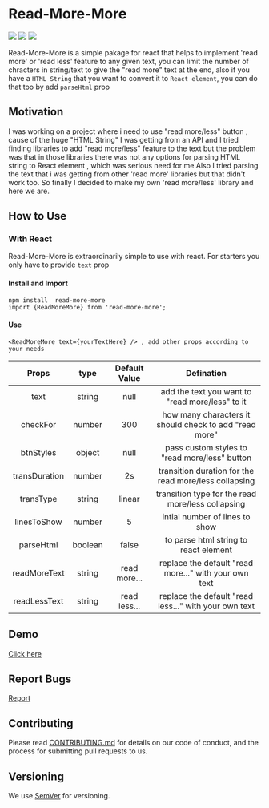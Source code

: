 # Read-More-More

<p><img src="https://img.shields.io/npm/v/read-more-more"/>
<img src="https://img.shields.io/badge/license-AGPL--3.0-green"/>
<img src="https://img.shields.io/bundlephobia/min/read-more-more"/></p>

Read-More-More is a simple pakage for react that helps to implement 'read more' or 'read less' feature to any given text, you can limit the number of chracters in string/text to give the "read more" text at the end, also if you have a `HTML String` that you want to convert it to `React element`, you can do that too by add `parseHtml` prop

## Motivation

I was working on a project where i need to use "read more/less" button , cause of the huge "HTML String" I was getting from an API and I tried finding libraries to add "read more/less" feature to the text but the problem was that in those libraries there was not any options for parsing HTML string to React element , which was serious need for me.Also I tried parsing the text that i was getting from other 'read more' libraries but that didn't work too. So finally I decided to make my own 'read more/less' library and here we are.

## How to Use

### With React

Read-More-More is extraordinarily simple to use with react. For starters you only have to provide `text` prop

#### Install and Import

```
npm install  read-more-more
import {ReadMoreMore} from 'read-more-more';
```

#### Use

```
<ReadMoreMore text={yourTextHere} /> , add other props according to your needs
```

|     Props     |  type   | Default Value |                       Defination                       |
| :-----------: | :-----: | :-----------: | :----------------------------------------------------: |
|     text      | string  |     null      |    add the text you want to "read more/less" to it     |
|   checkFor    | number  |      300      | how many characters it should check to add "read more" |
|   btnStyles   | object  |     null      |     pass custom styles to "read more/less" button      |
| transDuration | number  |      2s       | transition duration for the read more/less collapsing  |
|   transType   | string  |    linear     |   transition type for the read more/less collapsing    |
|  linesToShow  | number  |       5       |             intial number of lines to show             |
|   parseHtml   | boolean |     false     |         to parse html string to react element          |
| readMoreText  | string  | read more...  | replace the default "read more..." with your own text  |
| readLessText  | string  | read less...  | replace the default "read less..." with your own text  |

## Demo

[Click here](https://codesandbox.io/s/xenodochial-zhukovsky-hkdr4?file=/src/App.js)

## Report Bugs

[Report](https://github.com/the-wrong-guy/read-more-more/issues)

## Contributing

Please read [CONTRIBUTING.md](https://github.com/the-wrong-guy/read-more-more/blob/master/CONTRIBUTING.md) for details on our code of conduct, and the process for submitting pull requests to us.

## Versioning

We use [SemVer](http://semver.org/) for versioning.
